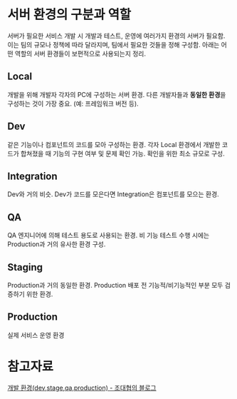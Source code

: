 # 서버 환경의 구분과 역할

서버가 필요한 서비스 개발 시 개발과 테스트, 운영에 여러가지 환경의 서버가 필요함. 이는 팀의 규모나 정책에 따라 달라지며, 팀에서 필요한 것들을 정해 구성함. 아래는 어떤 역할의 서버 환경들이 보편적으로 사용되는지 정리.

## Local

개발을 위해 개발자 각자의 PC에 구성하는 서버 환경. 다른 개발자들과 **동일한 환경**을 구성하는 것이 가장 중요. (예: 프레임워크 버전 등).

## Dev

같은 기능이나 컴포넌트의 코드를 모아 구성하는 환경. 각자 Local 환경에서 개발한 코드가 합쳐졌을 때 기능의 구현 여부 및 문제 확인 가능. 확인을 위한 최소 규모로 구성.

## Integration

Dev와 거의 비슷. Dev가 코드를 모은다면 Integration은 컴포넌트를 모으는 환경.

## QA

QA 엔지니어에 의해 테스트 용도로 사용되는 환경. 비 기능 테스트 수행 시에는 Production과 거의 유사한 환경 구성.

## Staging

Production과 거의 동일한 환경. Production 배포 전 기능적/비기능적인 부분 모두 검증하기 위한 환경.

## Production

실제 서비스 운영 환경

# 참고자료

[개발 환경(dev,stage,qa,production) - 조대협의 블로그](https://bcho.tistory.com/759)
